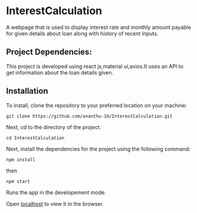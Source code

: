 # InterestCalculation
A webpage that is used to display interest rate and monthly amount payable for given details about loan along with history of
recent inputs.

## Project Dependencies:
This project is developed using react js,material ui,axios.It uses an API to get information about the loan details given.<br/>
## Installation
To install, clone the repository to your preferred location on your machine:

`git clone https://github.com/ananthu-16/InterestCalculation.git`

Next, cd to the directory of the project.

`cd InterestCalculation`

Next, install the dependencies for the project using the following command:

`npm install`

then

`npm start`

Runs the app in the developement mode.

Open [localhost](http://localhost:3000) to view it in the browser.

